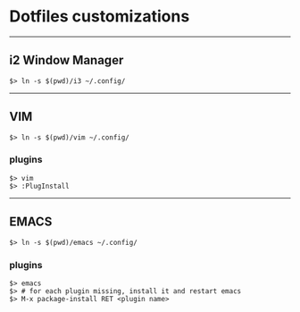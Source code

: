 # Dotfiles customizations

---
## i2 Window Manager
```console
$> ln -s $(pwd)/i3 ~/.config/
```

---
## VIM

```console
$> ln -s $(pwd)/vim ~/.config/
```

### plugins
```console
$> vim
$> :PlugInstall
```
---
## EMACS
```console
$> ln -s $(pwd)/emacs ~/.config/
```

### plugins
```console
$> emacs
$> # for each plugin missing, install it and restart emacs
$> M-x package-install RET <plugin name>
```


